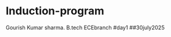 # Induction-program
Gourish Kumar sharma.                                         B.tech ECEbranch
#day1
##30july2025
